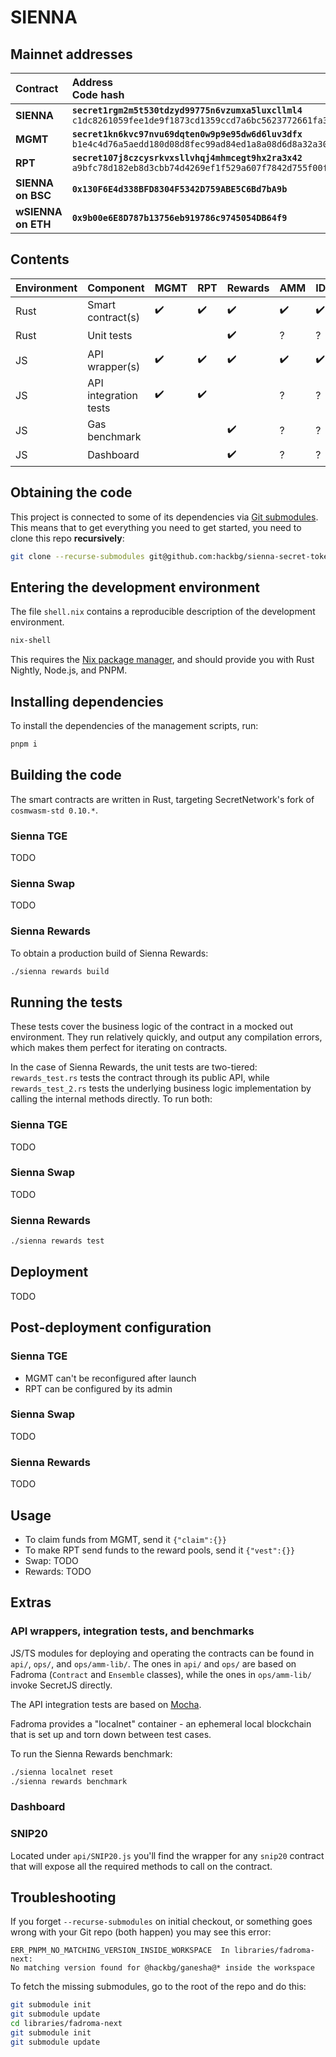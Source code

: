 # SIENNA

## Mainnet addresses

|Contract  |Address<br>Code hash|
|:---------|:-------------------|
|**SIENNA**|**`secret1rgm2m5t530tdzyd99775n6vzumxa5luxcllml4`**<br>`c1dc8261059fee1de9f1873cd1359ccd7a6bc5623772661fa3d55332eb652084`|
|**MGMT**  |**`secret1kn6kvc97nvu69dqten0w9p9e95dw6d6luv3dfx`**<br>`b1e4c4d76a5aedd180d08d8fec99ad84ed1a8a08d6d8a32a30c8c0f9835f4fab`|
|**RPT**   |**`secret107j8czcysrkvxsllvhqj4mhmcegt9hx2ra3x42`**<br>`a9bfc78d182eb8d3cbb74d4269ef1f529a607f7842d755f00fef7df13c02c5b4`|
|**SIENNA on BSC** |**`0x130F6E4d338BFD8304F5342D759ABE5C6Bd7bA9b`**|N/A|
|**wSIENNA on ETH**|**`0x9b00e6E8D787b13756eb919786c9745054DB64f9`**|N/A|

## Contents

|Environment|Component     |MGMT|RPT|Rewards|AMM|IDO|
|----|---------------------|----|---|-------|---|---|
|Rust|Smart contract(s)    |✔️   |✔️  |✔️      |✔️  |✔️  |
|Rust|Unit tests           |    |   |✔️      | ? | ? |
|JS  |API wrapper(s)       |✔️   |✔️  |✔️      |✔️  |✔️  |
|JS  |API integration tests|✔️   |✔️  |       | ? | ? |
|JS  |Gas benchmark        |    |   |✔️      | ? | ? |
|JS  |Dashboard            |    |   |✔️      | ? | ? |

## Obtaining the code

This project is connected to some of its dependencies via [Git submodules](https://git-scm.com/book/en/v2/Git-Tools-Submodules).
This means that to get everything you need to get started, you need to clone this repo **recursively**:

```sh
git clone --recurse-submodules git@github.com:hackbg/sienna-secret-token.git
```

## Entering the development environment

The file `shell.nix` contains a reproducible description of the development environment.

```sh
nix-shell
```

This requires the [Nix package manager](https://nixos.org/download.html#nix-quick-install),
and should provide you with Rust Nightly, Node.js, and PNPM.

## Installing dependencies

To install the dependencies of the management scripts, run:

```sh
pnpm i
```

## Building the code

The smart contracts are written in Rust, targeting
SecretNetwork's fork of `cosmwasm-std 0.10.*`.

### Sienna TGE

TODO

### Sienna Swap

TODO

### Sienna Rewards

To obtain a production build of Sienna Rewards:

```sh
./sienna rewards build
```

## Running the tests

These tests cover the business logic of the contract
in a mocked out environment. They run relatively quickly,
and output any compilation errors, which makes them perfect
for iterating on contracts.

In the case of Sienna Rewards, the unit tests are two-tiered:
`rewards_test.rs` tests the contract through its public API, while
`rewards_test_2.rs` tests the underlying business logic implementation
by calling the internal methods directly. To run both:

### Sienna TGE

TODO

### Sienna Swap

TODO

### Sienna Rewards

```sh
./sienna rewards test
```

## Deployment

TODO

## Post-deployment configuration

### Sienna TGE

* MGMT can't be reconfigured after launch
* RPT can be configured by its admin

### Sienna Swap

TODO

### Sienna Rewards

TODO

## Usage

* To claim funds from MGMT, send it `{"claim":{}}`
* To make RPT send funds to the reward pools, send it `{"vest":{}}`
* Swap: TODO
* Rewards: TODO

## Extras

### API wrappers, integration tests, and benchmarks

JS/TS modules for deploying and operating the contracts can be found
in `api/`, `ops/`, and `ops/amm-lib/`. The ones in `api/` and `ops/`
are based on Fadroma (`Contract` and `Ensemble` classes),
while the ones in `ops/amm-lib/` invoke SecretJS directly.

The API integration tests are based on [Mocha](https://mochajs.org/).

Fadroma provides a "localnet" container - an ephemeral local blockchain
that is set up and torn down between test cases.

To run the Sienna Rewards benchmark:

```sh
./sienna localnet reset
./sienna rewards benchmark
```

### Dashboard

### SNIP20

Located under `api/SNIP20.js` you'll find the wrapper for any `snip20` contract
that will expose all the required methods to call on the contract.

## Troubleshooting

If you forget `--recurse-submodules` on initial checkout,
or something goes wrong with your Git repo (both happen)
you may see this error:

```
ERR_PNPM_NO_MATCHING_VERSION_INSIDE_WORKSPACE  In libraries/fadroma-next:
No matching version found for @hackbg/ganesha@* inside the workspace
```

To fetch the missing submodules, go to the root of the repo and do this:

```sh
git submodule init
git submodule update
cd libraries/fadroma-next
git submodule init
git submodule update
```
